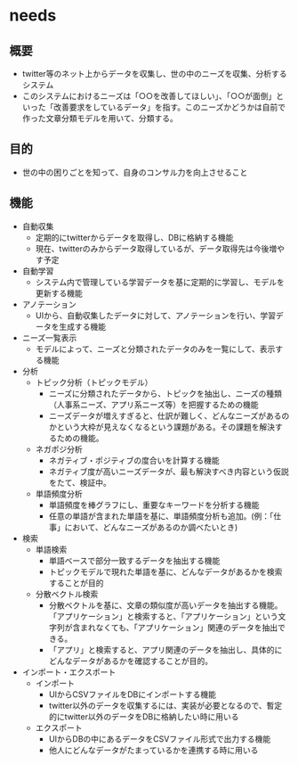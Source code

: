 # needs

## 概要

* twitter等のネット上からデータを収集し、世の中のニーズを収集、分析するシステム
* このシステムにおけるニーズは「○○を改善してほしい」、「○○が面倒」といった「改善要求をしているデータ」を指す。このニーズかどうかは自前で作った文章分類モデルを用いて、分類する。

## 目的

* 世の中の困りごとを知って、自身のコンサル力を向上させること

## 機能

* 自動収集
  * 定期的にtwitterからデータを取得し、DBに格納する機能
  * 現在、twitterのみからデータ取得しているが、データ取得先は今後増やす予定
* 自動学習
  * システム内で管理している学習データを基に定期的に学習し、モデルを更新する機能
* アノテーション
  * UIから、自動収集したデータに対して、アノテーションを行い、学習データを生成する機能
* ニーズ一覧表示
  * モデルによって、ニーズと分類されたデータのみを一覧にして、表示する機能
* 分析
  * トピック分析（トピックモデル）
    * ニーズに分類されたデータから、トピックを抽出し、ニーズの種類（人事系ニーズ、アプリ系ニーズ等）を把握するための機能
    * ニーズデータが増えすぎると、仕訳が難しく、どんなニーズがあるのかという大枠が見えなくなるという課題がある。その課題を解決するための機能。
  * ネガポジ分析
    * ネガティブ・ポジティブの度合いを計算する機能
    * ネガティブ度が高いニーズデータが、最も解決すべき内容という仮説をたて、検証中。
  * 単語頻度分析
    * 単語頻度を棒グラフにし、重要なキーワードを分析する機能
    * 任意の単語が含まれた単語を基に、単語頻度分析も追加。(例：「仕事」において、どんなニーズがあるのか調べたいとき)
* 検索
  * 単語検索
    * 単語ベースで部分一致するデータを抽出する機能
    * トピックモデルで現れた単語を基に、どんなデータがあるかを検索することが目的
  * 分散ベクトル検索
    * 分散ベクトルを基に、文章の類似度が高いデータを抽出する機能。「アプリケーション」と検索すると、「アプリケーション」という文字列が含まれなくても、「アプリケーション」関連のデータを抽出できる。
    * 「アプリ」と検索すると、アプリ関連のデータを抽出し、具体的にどんなデータがあるかを確認することが目的。
* インポート・エクスポート
  * インポート
    * UIからCSVファイルをDBにインポートする機能
    * twitter以外のデータを収集するには、実装が必要となるので、暫定的にtwitter以外のデータをDBに格納したい時に用いる
  * エクスポート
    * UIからDBの中にあるデータをCSVファイル形式で出力する機能
    * 他人にどんなデータがたまっているかを連携する時に用いる
